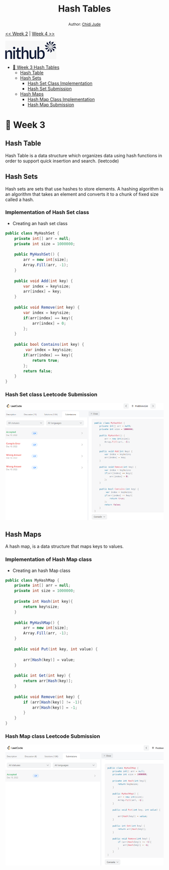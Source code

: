 <div align="center">
  <h1> Hash Tables</h1>
<sub>Author:
<a href="www.linkedin.com/in/chidi-jude" target="_blank">Chidi Jude</a><br>
</sub>

</div>

[<< Week 2](../Week%202%20Strings_Array_List/Strings%20Array%20and%20List.md) | [Week 4 >>](../readme.md)

![NitHub](../images/Nithub_image.jpeg)

- [📘 Week 3 Hash Tables](#-week-3)
  - [Hash Table](#hash-table)
  - [Hash Sets](#hash-sets)
    - [Hash Set Class Implementation](#implementation-of-hash-set-class)
    - [Hash Set Submission](#hash-set-class-leetcode-submission)
  - [Hash Maps](#hash-maps)
    - [Hash Map Class Implementation](#implementation-of-hash-map-class)
    - [Hash Map Submission](#hash-map-class-leetcode-submission)

    
# 📘 Week 3
## Hash Table
Hash Table is a data structure which organizes data using hash functions in order to support quick insertion and search. (leetcode)

## Hash Sets
Hash sets are sets that use hashes to store elements. A hashing algorithm is an algorithm that takes an element and converts it to a chunk of fixed size called a hash.

### Implementation of Hash Set class

- Creating an hash set class

```csharp
public class MyHashSet {
    private int[] arr = null;
    private int size = 1000000;

    public MyHashSet() {
        arr = new int[size];
        Array.Fill(arr, -1);
    }
    
    public void Add(int key) {
        var index = key%size;
        arr[index] = key;
    }
    
    public void Remove(int key) {
        var index = key%size;
        if(arr[index] == key){
            arr[index] = 0;
        };
    }
    
    public bool Contains(int key) {
         var index = key%size;
        if(arr[index] == key){
            return true;
        };
        return false;
    }
}
```
### Hash Set class Leetcode Submission
![Hash Set Submission](../images/HashSet.png)

## Hash Maps

A hash map, is a data structure that maps keys to values.

### Implementation of Hash Map class

- Creating an hash Map class

```csharp
public class MyHashMap {
    private int[] arr = null;
    private int size = 1000000;
   
    private int Hash(int key){
        return key%size;
    }

    public MyHashMap() {
        arr = new int[size];
        Array.Fill(arr, -1);
    }
    
    public void Put(int key, int value) {
        
        arr[Hash(key)] = value;
    }
    
    public int Get(int key) {
        return arr[Hash(key)];
    }
    
    public void Remove(int key) {
        if (arr[Hash(key)] != -1){
            arr[Hash(key)] = -1;
        }
    }
}
```
### Hash Map class Leetcode Submission
![Hash Map Submission](../images/HashMap.png)
